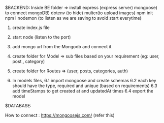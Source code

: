 $BACKEND:
   Inside BE folder =>
   install express (express server) mongoose( to connect mongoDB) dotenv (to hide) multer(to upload images)
   npm init
   npm i nodemon (to listen as we are saving to avoid start everytime)
   1. create index.js file
   2. start node (listen to the port)
   3. add mongo url from the Mongodb and connect it
   4. create folder for Model => sub files based on your requirement (eg: user, post , category)
   5. create folder for Routes => (user, posts, categories, auth)

   6. In models files, 
       6.1 import mongoose and create schemas
       6.2 each key should have the type, required and unique (based on requirements) 
       6.3 add timeStamps to get created at and updatedAt times
       6.4 export the model



$DATABASE:

  How to connect : https://mongoosejs.com/ (refer this)